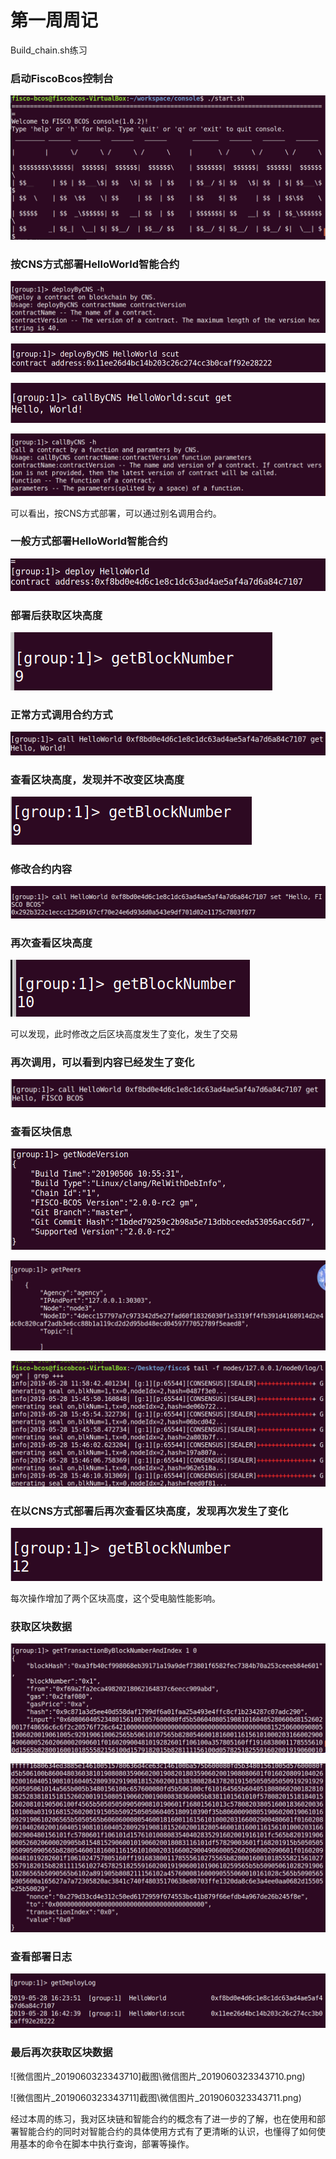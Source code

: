 # 第一周周记

Build_chain.sh练习

### 启动FiscoBcos控制台

![微信图片_20190603233436](https://github.com/fisco-bcos-group1/WeBank/blob/master/WeekReport/day1/hym/%E6%88%AA%E5%9B%BE/%E5%BE%AE%E4%BF%A1%E5%9B%BE%E7%89%87_20190603233436.png)

### 按CNS方式部署HelloWorld智能合约

![微信图片_2019060323343713](https://github.com/fisco-bcos-group1/WeBank/blob/master/WeekReport/day1/hym/%E6%88%AA%E5%9B%BE/%E5%BE%AE%E4%BF%A1%E5%9B%BE%E7%89%87_2019060323343713.png)

![微信图片_2019060323343714](截图\微信图片_2019060323343714.png)

![微信图片_20190603233438](截图\微信图片_20190603233438.png)

![微信图片_2019060323343715](截图\微信图片_2019060323343715.png)

可以看出，按CNS方式部署，可以通过别名调用合约。

### 一般方式部署HelloWorld智能合约

![微信图片_20190603233437](截图\微信图片_20190603233437.png)

### 部署后获取区块高度

![微信图片_201906032334371](截图\微信图片_201906032334371.png)

### 正常方式调用合约方式

![微信图片_201906032334372](截图\微信图片_201906032334372.png)

### 查看区块高度，发现并不改变区块高度

![微信图片_201906032334373](截图\微信图片_201906032334373.png)

### 修改合约内容

![微信图片_201906032334374](截图\微信图片_201906032334374.png)

### 再次查看区块高度

![微信图片_201906032334375](截图\微信图片_201906032334375.png)

可以发现，此时修改之后区块高度发生了变化，发生了交易

### 再次调用，可以看到内容已经发生了变化

![微信图片_201906032334376](截图\微信图片_201906032334376.png)

### 查看区块信息

![微信图片_201906032334377](截图\微信图片_201906032334377.png)

![微信图片_201906032334378](截图\微信图片_201906032334378.png)

![微信图片_201906032334379](截图\微信图片_201906032334379.png)

### 在以CNS方式部署后再次查看区块高度，发现再次发生了变化

![微信图片_201906032334381](截图\微信图片_201906032334381.png)

每次操作增加了两个区块高度，这个受电脑性能影响。

### 获取区块数据

![微信图片_201906032334382](截图\微信图片_201906032334382.png)

![微信图片_201906032334383](截图\微信图片_201906032334383.png)

### 查看部署日志

![微信图片_201906032334384](截图\微信图片_201906032334384.png)

### 最后再次获取区块数据

![微信图片_2019060323343710]截图\微信图片_2019060323343710.png)

![微信图片_2019060323343711]截图\微信图片_2019060323343711.png)



经过本周的练习，我对区块链和智能合约的概念有了进一步的了解，也在使用和部署智能合约的同时对智能合约的具体使用方式有了更清晰的认识，也懂得了如何使用基本的命令在脚本中执行查询，部署等操作。
